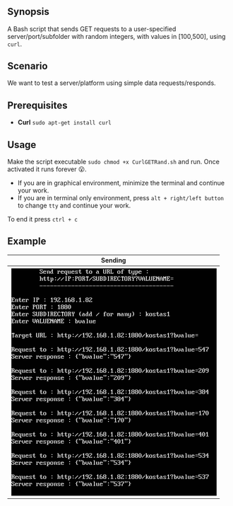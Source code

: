 # 

## Synopsis

A Bash script that sends GET requests to a user-specified server/port/subfolder with random integers, with values in  [100,500], using ```curl```.

## Scenario

We want to test a server/platform using simple data requests/responds.

## Prerequisites

* **Curl** ```sudo apt-get install curl```

## Usage

Make the script executable ```sudo chmod +x CurlGETRand.sh``` and run. Once activated it runs forever :open_mouth:.
* If you are in graphical environment, minimize the terminal and continue your work.
* If you are in terminal only environment, press ```alt + right/left button``` to change ```tty``` and continue your work.

To end it press ```ctrl + c```

## Example

Sending|
------------ |
![example](/images/example.png) |

